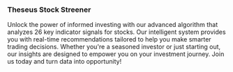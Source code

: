 ### Theseus Stock Streener

Unlock the power of informed investing with our advanced algorithm that analyzes 26 key indicator signals for stocks. Our intelligent system provides you with real-time recommendations tailored to help you make smarter trading decisions. Whether you're a seasoned investor or just starting out, our insights are designed to empower you on your investment journey. Join us today and turn data into opportunity!
